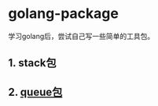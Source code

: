 # golang-package
学习golang后，尝试自己写一些简单的工具包。
## 1. stack包
## 2. [queue包](https://github.com/kwu130/golang-package/tree/master/queue)
